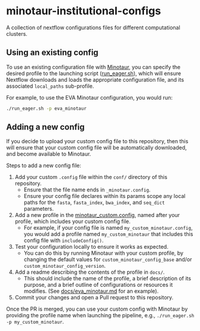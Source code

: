 # minotaur-institutional-configs

A collection of nextflow configurations files for different computational clusters.

## Using an existing config

To use an existing configuration file with [Minotaur](https://github.com/poseidon-framework/poseidon-eager), you can specify the desired profile to the launching script ([run_eager.sh](https://github.com/poseidon-framework/poseidon-eager/blob/main/scripts/run_eager.sh)), which will ensure Nextflow downloads and loads the appropriate configuration file, and its associated `local_paths` sub-profile.

For example, to use the EVA Minotaur configuration, you would run:

```bash
./run_eager.sh -p eva_minotaur
```

## Adding a new config

If you decide to upload your custom config file to this repository, then this will ensure that your custom config file will be automatically downloaded, and become available to Minotaur.

Steps to add a new config file:

1. Add your custom `.config` file within the `conf/` directory of this repository.
    - Ensure that the file name ends in `_minotaur.config`.
    - Ensure your config file declares within its params scope any local paths for the `fasta`, `fasta_index`, `bwa_index`, and `seq_dict` parameters.
2. Add a new profile in the [minotaur_custom.config](https://github.com/poseidon-framework/minotaur-institutional-configs/blob/main/minotaur_custom.config), named after your profile, which includes your custom config file.
    - For example, if your config file is named `my_custom_minotaur.config`, you would add a profile named `my_custom_minotaur` that includes this config file with `includeConfig()`.
3. Test your configuration locally to ensure it works as expected.
    - You can do this by running Minotaur with your custom profile, by changing the default values for `custom_minotaur_config_base` and/or `custom_minotaur_config_version`.
4. Add a readme describing the contents of the profile in `docs/`.
    - This should include the name of the profile, a brief description of its purpose, and a brief outline of configurations or resources it modifies. (See [docs/eva_minotaur.md](https://github.com/poseidon-framework/minotaur-institutional-configs/blob/main/docs/eva_minotaur.md) for an example).
5. Commit your changes and open a Pull request to this repository.

Once the PR is merged, you can use your custom config with Minotaur by providing the profile name when launching the pipeline, e.g., `./run_eager.sh -p my_custom_minotaur`.
